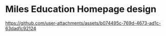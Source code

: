 # Miles Education Homepage design

https://github.com/user-attachments/assets/b074495c-769d-4673-ad1c-63dad1c92124


